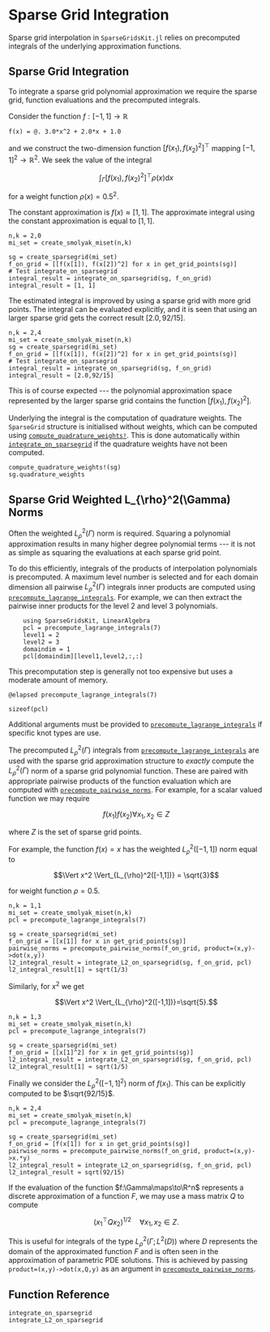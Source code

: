 # Sparse Grid Integration
Sparse grid interpolation in `SparseGridsKit.jl` relies on precomputed integrals of the underlying approximation functions.

## Sparse Grid Integration
To integrate a sparse grid polynomial approximation we require the sparse grid, function evaluations and the precomputed integrals.

Consider the function $f:[-1,1]\to\mathbb{R}$
```@example int1
f(x) = @. 3.0*x^2 + 2.0*x + 1.0
```
and we construct the two-dimension function $[f(x_1), f(x_2)^2]^{\top}$ mapping $[-1,1]^2 \to \mathbb{R}^2$.
We seek the value of the integral
```math
\int_{\Gamma} [f(x_1), f(x_2)^2]^{\top} \rho(x) \textrm{d} x
```
for a weight function $\rho(x)=0.5^2$.

The constant approximation is $f(x)\approx[1,1]$.
The approximate integral using the constant approximation is equal to $[1,1]$.
```@example int1
n,k = 2,0
mi_set = create_smolyak_miset(n,k)

sg = create_sparsegrid(mi_set)
f_on_grid = [[f(x[1]), f(x[2])^2] for x in get_grid_points(sg)]
# Test integrate_on_sparsegrid
integral_result = integrate_on_sparsegrid(sg, f_on_grid)
integral_result ≈ [1, 1]
```
The estimated integral is improved by using a sparse grid with more grid points.
The integral can be evaluated explicitly, and it is seen that using an larger sparse grid gets the correct result $[2.0,92/15]$.
```@example int1
n,k = 2,4
mi_set = create_smolyak_miset(n,k)
sg = create_sparsegrid(mi_set)
f_on_grid = [[f(x[1]), f(x[2])^2] for x in get_grid_points(sg)]
# Test integrate_on_sparsegrid
integral_result = integrate_on_sparsegrid(sg, f_on_grid)
integral_result ≈ [2.0,92/15]
```
This is of course expected --- the polynomial approximation space represented by the larger sparse grid contains the function 
$[f(x_1), f(x_2)^2]$.

Underlying the integral is the computation of quadrature weights.
The `SparseGrid` structure is initialised without weights, which can be computed using [`compute_quadrature_weights!`](@ref).
This is done automatically within [`integrate_on_sparsegrid`](@ref) if the quadrature weights have not been computed.
```@example int1
compute_quadrature_weights!(sg)
sg.quadrature_weights
```

## Sparse Grid Weighted L_{\rho}^2(\Gamma) Norms
Often the weighted $L_{\rho}^2(\Gamma)$ norm is required.
Squaring a polynomial approximation results in many higher degree polynomial terms --- it is not as simple as squaring the evaluations at each sparse grid point.

To do this efficiently, integrals of the products of interpolation polynomials is precomputed.
A maximum level number is selected and for each domain dimension all pairwise $L_{\rho}^2(\Gamma)$ integrals inner products are computed using [`precompute_lagrange_integrals`](@ref).
For example, we can then extract the pairwise inner products for the level $2$ and level $3$ polynomials.
```@example int1
    using SparseGridsKit, LinearAlgebra
    pcl = precompute_lagrange_integrals(7)
    level1 = 2
    level2 = 3
    domaindim = 1
    pcl[domaindim][level1,level2,:,:]
```
This precomputation step is generally not too expensive but uses a moderate amount of memory.
```@example int1
@elapsed precompute_lagrange_integrals(7)
```
```@example int1
sizeof(pcl)
```
Additional arguments must be provided to  [`precompute_lagrange_integrals`](@ref) if specific knot types are use.

The precomputed $L_{\rho}^2(\Gamma)$ integrals from [`precompute_lagrange_integrals`](@ref) are used with the sparse grid approximation structure to *exactly* compute the $L_{\rho}^2(\Gamma)$ norm of a sparse grid polynomial function.
These are paired with appropriate pairwise products of the function evaluation which are computed with [`precompute_pairwise_norms`](@ref).
For example, for a scalar valued function we may require
```math
f(x_1) f(x_2) \forall x_1,x_2 \in Z
```
where $Z$ is the set of sparse grid points.

For example, the function $f(x)=x$ has the weighted $L_{\rho}^2([-1,1])$ norm equal to 
```math
\Vert x^2 \Vert_{L_{\rho}^2([-1,1])} = \sqrt{3}
```
for weight function $\rho=0.5$.
```@example int1
n,k = 1,1
mi_set = create_smolyak_miset(n,k)
pcl = precompute_lagrange_integrals(7)

sg = create_sparsegrid(mi_set)
f_on_grid = [[x[1]] for x in get_grid_points(sg)]
pairwise_norms = precompute_pairwise_norms(f_on_grid, product=(x,y)->dot(x,y))
l2_integral_result = integrate_L2_on_sparsegrid(sg, f_on_grid, pcl)
l2_integral_result[1] ≈ sqrt(1/3)
```
Similarly, for $x^2$ we get
```math
\Vert x^2 \Vert_{L_{\rho}^2([-1,1])}=\sqrt{5}.
``` 
```@example int1
n,k = 1,3
mi_set = create_smolyak_miset(n,k)
pcl = precompute_lagrange_integrals(7)

sg = create_sparsegrid(mi_set)
f_on_grid = [[x[1]^2] for x in get_grid_points(sg)]
l2_integral_result = integrate_L2_on_sparsegrid(sg, f_on_grid, pcl)
l2_integral_result[1] ≈ sqrt(1/5)
```
Finally we consider the $L^2_{\rho}([-1,1]^2)$ norm of $f(x_1)$.
This can be explicitly computed to be $\sqrt{92/15}$.
```@example int1
n,k = 2,4
mi_set = create_smolyak_miset(n,k)
pcl = precompute_lagrange_integrals(7)

sg = create_sparsegrid(mi_set)
f_on_grid = [f(x[1]) for x in get_grid_points(sg)]
pairwise_norms = precompute_pairwise_norms(f_on_grid, product=(x,y)->x.*y)
l2_integral_result = integrate_L2_on_sparsegrid(sg, f_on_grid, pcl)
l2_integral_result ≈ sqrt(92/15)
```

If the evaluation of the function $f:\Gamma\maps\to\R^n$ represents a discrete approximation of a function $F$, we may use a mass matrix $Q$ to compute
```math
(x_1^{\top} Q x_2)^{1/2} \quad \forall x_1,x_2 \in Z.
```
This is useful for integrals of the type $L^2_\rho(\Gamma; L^2(D))$ where $D$ represents the domain of the approximated function $F$ and is often seen in the approximation of parametric PDE solutions.
This is achieved by passing `product=(x,y)->dot(x,Q,y)` as an argument in [`precompute_pairwise_norms`](@ref). 

## Function Reference
```@docs
integrate_on_sparsegrid
integrate_L2_on_sparsegrid
```
